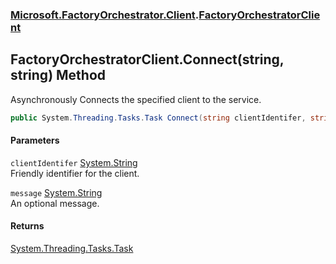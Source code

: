 ### [Microsoft.FactoryOrchestrator.Client](Microsoft_FactoryOrchestrator_Client.md 'Microsoft.FactoryOrchestrator.Client').[FactoryOrchestratorClient](FactoryOrchestratorClient.md 'Microsoft.FactoryOrchestrator.Client.FactoryOrchestratorClient')
## FactoryOrchestratorClient.Connect(string, string) Method
Asynchronously Connects the specified client to the service.  
```csharp
public System.Threading.Tasks.Task Connect(string clientIdentifer, string message="");
```
#### Parameters
<a name='Microsoft_FactoryOrchestrator_Client_FactoryOrchestratorClient_Connect(string_string)_clientIdentifer'></a>
`clientIdentifer` [System.String](https://docs.microsoft.com/en-us/dotnet/api/System.String 'System.String')  
Friendly identifier for the client.
  
<a name='Microsoft_FactoryOrchestrator_Client_FactoryOrchestratorClient_Connect(string_string)_message'></a>
`message` [System.String](https://docs.microsoft.com/en-us/dotnet/api/System.String 'System.String')  
An optional message.
  
#### Returns
[System.Threading.Tasks.Task](https://docs.microsoft.com/en-us/dotnet/api/System.Threading.Tasks.Task 'System.Threading.Tasks.Task')  
